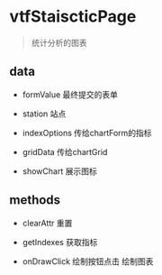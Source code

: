 # vtfStaiscticPage

> 统计分析的图表

## data

* formValue 最终提交的表单

* station 站点

* indexOptions 传给chartForm的指标

* gridData 传给chartGrid

* showChart 展示图标


## methods

* clearAttr 重置

* getIndexes 获取指标

* onDrawClick 绘制按钮点击 绘制图表
